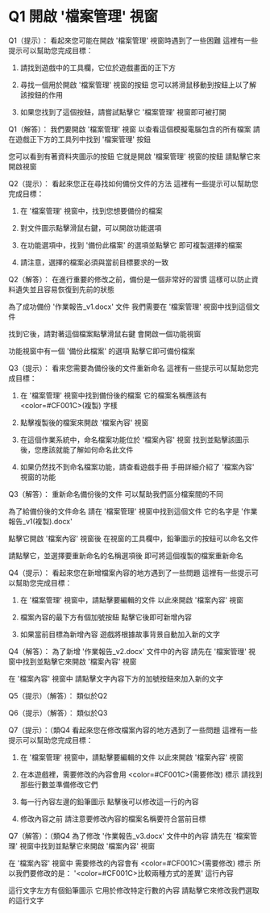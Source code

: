 # Q1 開啟 '檔案管理' 視窗
Q1（提示）：
看起來您可能在開啟 '檔案管理' 視窗時遇到了一些困難
這裡有一些提示可以幫助您完成目標：

1. 請找到遊戲中的工具欄，它位於遊戲畫面的正下方

2. 尋找一個用於開啟 '檔案管理' 視窗的按鈕
   您可以將滑鼠移動到按鈕上以了解該按鈕的作用

3. 如果您找到了這個按鈕，請嘗試點擊它
   '檔案管理' 視窗即可被打開

Q1（解答）：
我們要開啟 '檔案管理' 視窗
以查看這個模擬電腦包含的所有檔案
請在遊戲正下方的工具列中找到 '檔案管理' 按鈕

您可以看到有著資料夾圖示的按鈕
它就是開啟 '檔案管理' 視窗的按鈕
請點擊它來開啟視窗

Q2（提示）：
看起來您正在尋找如何備份文件的方法
這裡有一些提示可以幫助您完成目標：

1. 在 '檔案管理' 視窗中，找到您想要備份的檔案

2. 對文件圖示點擊滑鼠右鍵，可以開啟功能選項
   
3. 在功能選項中，找到 '備份此檔案' 的選項並點擊它
   即可複製選擇的檔案

4. 請注意，選擇的檔案必須與當前目標要求的一致
   
Q2（解答）：
在進行重要的修改之前，備份是一個非常好的習慣
這樣可以防止資料遺失並且容易恢復到先前的狀態

為了成功備份 '作業報告_v1.docx' 文件
我們需要在 '檔案管理' 視窗中找到這個文件

找到它後，請對著這個檔案點擊滑鼠右鍵
會開啟一個功能視窗

功能視窗中有一個 '備份此檔案' 的選項
點擊它即可備份檔案


Q3（提示）：
看來您需要為備份後的文件重新命名
這裡有一些提示可以幫助您完成目標：

1. 在 '檔案管理' 視窗中找到備份後的檔案
   它的檔案名稱應該有 <color=#CF001C>(複製)</color> 字樣

2. 點擊複製後的檔案來開啟 '檔案內容' 視窗

3. 在這個作業系統中，命名檔案功能位於 '檔案內容' 視窗
   找到並點擊該圖示後，您應該就能了解如何命名此文件
   
4. 如果仍然找不到命名檔案功能，請查看遊戲手冊
   手冊詳細介紹了 '檔案內容' 視窗的功能

Q3（解答）：
重新命名備份後的文件
可以幫助我們區分檔案間的不同

為了給備份後的文件命名
請在 '檔案管理' 視窗中找到這個文件
它的名字是 '作業報告_v1(複製).docx'

點擊它開啟 '檔案內容' 視窗後
在視窗的工具欄中，鉛筆圖示的按鈕可以命名文件

請點擊它，並選擇要重新命名的名稱選項後
即可將這個複製的檔案重新命名


Q4（提示）：
看起來您在新增檔案內容的地方遇到了一些問題
這裡有一些提示可以幫助您完成目標：

1. 在 '檔案管理' 視窗中，請點擊要編輯的文件
   以此來開啟 '檔案內容' 視窗

2. 檔案內容的最下方有個加號按鈕
   點擊它後即可新增內容

3. 如果當前目標為新增內容
   遊戲將根據故事背景自動加入新的文字

Q4（解答）：
為了新增 '作業報告_v2.docx' 文件中的內容
請先在 '檔案管理' 視窗中找到並點擊它來開啟 '檔案內容' 視窗

在 '檔案內容' 視窗中
請點擊文字內容下方的加號按鈕來加入新的文字

Q5（提示）（解答）：
類似於Q2

Q6（提示）（解答）：
類似於Q3

Q7（提示）：（類Q4
看起來您在修改檔案內容的地方遇到了一些問題
這裡有一些提示可以幫助您完成目標：

1. 在 '檔案管理' 視窗中，請點擊要編輯的文件
   以此來開啟 '檔案內容' 視窗

2. 在本遊戲裡，需要修改的內容會用 <color=#CF001C>(需要修改)</color> 標示
   請找到那些行數並準備修改它們

3. 每一行內容左邊的鉛筆圖示
   點擊後可以修改這一行的內容

4. 修改內容之前
   請注意要修改內容的檔案名稱要符合當前目標

Q7（解答）：（類Q4
為了修改 '作業報告_v3.docx' 文件中的內容
請先在 '檔案管理' 視窗中找到並點擊它來開啟 '檔案內容' 視窗

在 '檔案內容' 視窗中
需要修改的內容會有 <color=#CF001C>(需要修改)</color> 標示
所以我們要修改的是：
'<color=#CF001C>比較兩種方式的差異</color>' 這行內容

這行文字左方有個鉛筆圖示
它用於修改特定行數的內容
請點擊它來修改我們選取的這行文字
